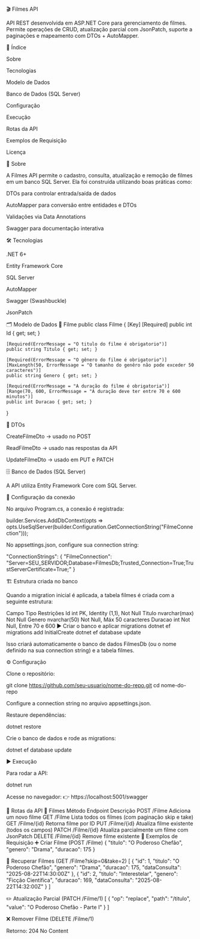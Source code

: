 🎬 Filmes API

API REST desenvolvida em ASP.NET Core para gerenciamento de filmes.
Permite operações de CRUD, atualização parcial com JsonPatch, suporte a paginações e mapeamento com DTOs + AutoMapper.

📌 Índice

Sobre

Tecnologias

Modelo de Dados

Banco de Dados (SQL Server)

Configuração

Execução

Rotas da API

Exemplos de Requisição

Licença

📖 Sobre

A Filmes API permite o cadastro, consulta, atualização e remoção de filmes em um banco SQL Server.
Ela foi construída utilizando boas práticas como:

DTOs para controlar entrada/saída de dados

AutoMapper para conversão entre entidades e DTOs

Validações via Data Annotations

Swagger para documentação interativa

🛠 Tecnologias

.NET 6+

Entity Framework Core

SQL Server

AutoMapper

Swagger (Swashbuckle)

JsonPatch

🗂 Modelo de Dados
🎥 Filme
public class Filme
{
    [Key]
    [Required]
    public int Id { get; set; }

    [Required(ErrorMessage = "O titulo do filme é obrigatorio")]
    public string Titulo { get; set; }

    [Required(ErrorMessage = "O gênero do filme é obrigatorio")]
    [MaxLength(50, ErrorMessage = "O tamanho do genêro não pode exceder 50 caracteres")]
    public string Genero { get; set; }

    [Required(ErrorMessage = "A duração do filme é obrigatoria")]
    [Range(70, 600, ErrorMessage = "A duração deve ter entre 70 e 600 minutos")]
    public int Duracao { get; set; }
}

📌 DTOs

CreateFilmeDto → usado no POST

ReadFilmeDto → usado nas respostas da API

UpdateFilmeDto → usado em PUT e PATCH

🗄️ Banco de Dados (SQL Server)

A API utiliza Entity Framework Core com SQL Server.

🔌 Configuração da conexão

No arquivo Program.cs, a conexão é registrada:

builder.Services.AddDbContext<FilmeContext>(opts =>
    opts.UseSqlServer(builder.Configuration.GetConnectionString("FilmeConnection")));


No appsettings.json, configure sua connection string:

"ConnectionStrings": {
  "FilmeConnection": "Server=SEU_SERVIDOR;Database=FilmesDb;Trusted_Connection=True;TrustServerCertificate=True;"
}

🏗️ Estrutura criada no banco

Quando a migration inicial é aplicada, a tabela filmes é criada com a seguinte estrutura:

Campo	Tipo	Restrições
Id	int	PK, Identity (1,1), Not Null
Titulo	nvarchar(max)	Not Null
Genero	nvarchar(50)	Not Null, Máx 50 caracteres
Duracao	int	Not Null, Entre 70 e 600
▶️ Criar o banco e aplicar migrations
dotnet ef migrations add InitialCreate
dotnet ef database update


Isso criará automaticamente o banco de dados FilmesDb (ou o nome definido na sua connection string) e a tabela filmes.

⚙️ Configuração

Clone o repositório:

git clone https://github.com/seu-usuario/nome-do-repo.git
cd nome-do-repo


Configure a connection string no arquivo appsettings.json.

Restaure dependências:

dotnet restore


Crie o banco de dados e rode as migrations:

dotnet ef database update

▶️ Execução

Para rodar a API:

dotnet run


Acesse no navegador:
👉 https://localhost:5001/swagger

📡 Rotas da API
🎥 Filmes
Método	Endpoint	Descrição
POST	/Filme	Adiciona um novo filme
GET	/Filme	Lista todos os filmes (com paginação skip e take)
GET	/Filme/{id}	Retorna filme por ID
PUT	/Filme/{id}	Atualiza filme existente (todos os campos)
PATCH	/Filme/{id}	Atualiza parcialmente um filme com JsonPatch
DELETE	/Filme/{id}	Remove filme existente
📌 Exemplos de Requisição
➕ Criar Filme (POST /Filme)
{
  "titulo": "O Poderoso Chefão",
  "genero": "Drama",
  "duracao": 175
}

📖 Recuperar Filmes (GET /Filme?skip=0&take=2)
[
  {
    "id": 1,
    "titulo": "O Poderoso Chefão",
    "genero": "Drama",
    "duracao": 175,
    "dataConsulta": "2025-08-22T14:30:00Z"
  },
  {
    "id": 2,
    "titulo": "Interestelar",
    "genero": "Ficção Científica",
    "duracao": 169,
    "dataConsulta": "2025-08-22T14:32:00Z"
  }
]

✏️ Atualização Parcial (PATCH /Filme/1)
[
  { "op": "replace", "path": "/titulo", "value": "O Poderoso Chefão - Parte I" }
]

❌ Remover Filme (DELETE /Filme/1)

Retorno: 204 No Content
